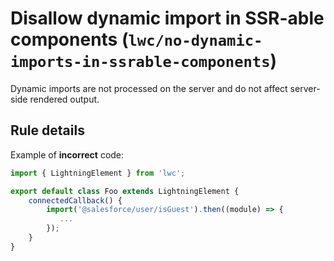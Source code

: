 # Disallow dynamic import in SSR-able components (`lwc/no-dynamic-imports-in-ssrable-components`)

Dynamic imports are not processed on the server and do not affect server-side rendered output.

## Rule details

Example of **incorrect** code:

```js
import { LightningElement } from 'lwc';

export default class Foo extends LightningElement {
    connectedCallback() {
        import('@salesforce/user/isGuest').then((module) => {
           ...
        });
    }
}
```
